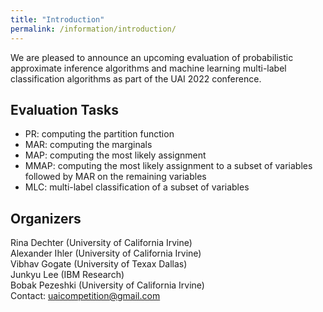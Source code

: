 ```yaml
---
title: "Introduction"
permalink: /information/introduction/
---
```

We are pleased to announce an upcoming evaluation of probabilistic approximate inference algorithms and machine learning multi-label classification algorithms 
as part of the UAI 2022 conference.
<!-- All researchers working on inference in graphical models and statistical relational models are encouraged to participate.-->

## Evaluation Tasks
- PR:  computing the partition function
- MAR: computing the marginals
- MAP: computing the most likely assignment
- MMAP: computing the most likely assignment to a subset of variables followed by MAR on the remaining variables 
- MLC: multi-label classification of a subset of variables


## Organizers
Rina Dechter (University of California Irvine) <br/>
Alexander Ihler (University of California Irvine) <br/>
Vibhav Gogate (University of Texax Dallas) <br/>
Junkyu Lee (IBM Research) <br/>
Bobak Pezeshki (University of California Irvine) <br/>
Contact: uaicompetition@gmail.com



